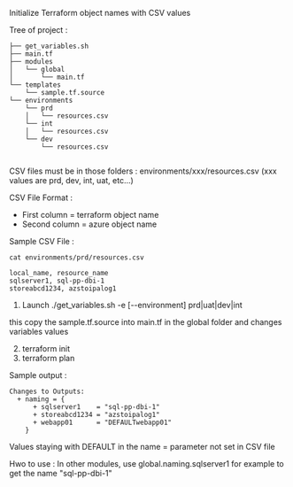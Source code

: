 Initialize Terraform object names with CSV values

Tree of project :
```
├── get_variables.sh
├── main.tf
├── modules
│   └── global
│       └── main.tf
└── templates
    └── sample.tf.source
└── environments
    └── prd
    │   └── resources.csv
    └── int
    │   └── resources.csv
    └── dev
        └── resources.csv
 
```

CSV files must be in those folders : environments/xxx/resources.csv  (xxx values are prd, dev, int, uat, etc...)

CSV File Format :
- First column = terraform object name
- Second column = azure object name

Sample CSV File : 
```
cat environments/prd/resources.csv

local_name, resource_name
sqlserver1, sql-pp-dbi-1
storeabcd1234, azstoipalog1
```

1) Launch ./get_variables.sh -e [--environment] prd|uat|dev|int

this copy the sample.tf.source into main.tf in the global folder and changes variables values

2) terraform init
3) terraform plan

Sample output :
```
Changes to Outputs:
  + naming = {
      + sqlserver1    = "sql-pp-dbi-1"
      + storeabcd1234 = "azstoipalog1"
      + webapp01      = "DEFAULTwebapp01"
    }
```

Values staying with DEFAULT in the name = parameter not set in CSV file

Hwo to use : In other modules, use global.naming.sqlserver1 for example to get the name "sql-pp-dbi-1"
